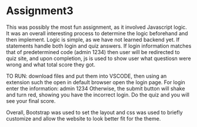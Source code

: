 # Assignment3

This was possibly the most fun assignment, as it involved Javascript logic. It was an overall interesting process to determine the logic beforehand and then implement. Logic is simple, as we have not learned backend yet. If statements handle both login and quiz answers. If login information matches that of predetermined code (admin 1234) then user will be redirected to quiz site, and upon completion, js is used to show user what questiosn were wrong and what total score they got.

TO RUN:
download files and put them into VSCODE, then using an extension such the open in default browser open the login page. For login enter the information:
admin
1234
Otherwise, the submit button will shake and turn red, showing you have the incorrect login. 
Do the quiz and you will see your final score. 

Overall, Bootstrap was used to set the layout and css was used to briefly customize and allow the website to look better fit for the theme. 
